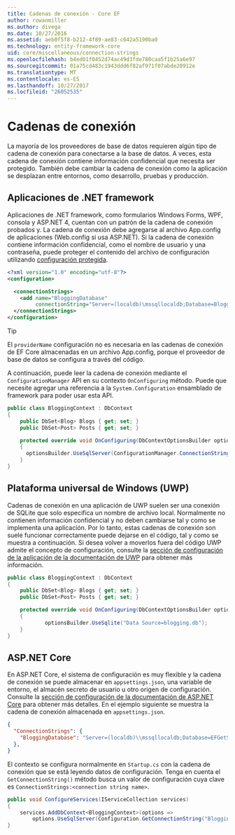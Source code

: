 ```yaml
---
title: Cadenas de conexión - Core EF
author: rowanmiller
ms.author: divega
ms.date: 10/27/2016
ms.assetid: aeb0f5f8-b212-4f89-ae83-c642a5190ba0
ms.technology: entity-framework-core
uid: core/miscellaneous/connection-strings
ms.openlocfilehash: b4ed01f0452d74ac49d3fde780caa5f1b25a6e97
ms.sourcegitcommit: 01a75cd483c1943ddd6f82af971f07abde20912e
ms.translationtype: MT
ms.contentlocale: es-ES
ms.lasthandoff: 10/27/2017
ms.locfileid: "26052535"
---
```

# <a name="connection-strings"></a>Cadenas de conexión

La mayoría de los proveedores de base de datos requieren algún tipo de cadena de conexión para conectarse a la base de datos. A veces, esta cadena de conexión contiene información confidencial que necesita ser protegido. También debe cambiar la cadena de conexión como la aplicación se desplazan entre entornos, como desarrollo, pruebas y producción.

## <a name="net-framework-applications"></a>Aplicaciones de .NET framework

Aplicaciones de .NET framework, como formularios Windows Forms, WPF, consola y ASP.NET 4, cuentan con un patrón de la cadena de conexión probados y. La cadena de conexión debe agregarse al archivo App.config de aplicaciones (Web.config si usa ASP.NET). Si la cadena de conexión contiene información confidencial, como el nombre de usuario y una contraseña, puede proteger el contenido del archivo de configuración utilizando [configuración protegida](https://docs.microsoft.com/dotnet/framework/data/adonet/connection-strings-and-configuration-files#encrypting-configuration-file-sections-using-protected-configuration).

``` xml
<?xml version="1.0" encoding="utf-8"?>
<configuration>

  <connectionStrings>
    <add name="BloggingDatabase"
         connectionString="Server=(localdb)\mssqllocaldb;Database=Blogging;Trusted_Connection=True;" />
  </connectionStrings>
</configuration>
```

> [!TIP]  
> El `providerName` configuración no es necesaria en las cadenas de conexión de EF Core almacenadas en un archivo App.config, porque el proveedor de base de datos se configura a través del código.

A continuación, puede leer la cadena de conexión mediante el `ConfigurationManager` API en su contexto `OnConfiguring` método. Puede que necesite agregar una referencia a la `System.Configuration` ensamblado de framework para poder usar esta API.

``` csharp
public class BloggingContext : DbContext
{
    public DbSet<Blog> Blogs { get; set; }
    public DbSet<Post> Posts { get; set; }

    protected override void OnConfiguring(DbContextOptionsBuilder optionsBuilder)
    {
      optionsBuilder.UseSqlServer(ConfigurationManager.ConnectionStrings["BloggingDatabase"].ConnectionString);
    }
}
```

## <a name="universal-windows-platform-uwp"></a>Plataforma universal de Windows (UWP)

Cadenas de conexión en una aplicación de UWP suelen ser una conexión de SQLite que solo especifica un nombre de archivo local. Normalmente no contienen información confidencial y no deben cambiarse tal y como se implementa una aplicación. Por lo tanto, estas cadenas de conexión son suele funcionar correctamente puede dejarse en el código, tal y como se muestra a continuación. Si desea volver a moverlos fuera del código UWP admite el concepto de configuración, consulte la [sección de configuración de la aplicación de la documentación de UWP](https://docs.microsoft.com/windows/uwp/app-settings/store-and-retrieve-app-data) para obtener más información.

``` csharp
public class BloggingContext : DbContext
{
    public DbSet<Blog> Blogs { get; set; }
    public DbSet<Post> Posts { get; set; }

    protected override void OnConfiguring(DbContextOptionsBuilder optionsBuilder)
    {
            optionsBuilder.UseSqlite("Data Source=blogging.db");
    }
}
```

## <a name="aspnet-core"></a>ASP.NET Core

En ASP.NET Core, el sistema de configuración es muy flexible y la cadena de conexión se puede almacenar en `appsettings.json`, una variable de entorno, el almacén secreto de usuario u otro origen de configuración. Consulte la [sección de configuración de la documentación de ASP.NET Core](https://docs.asp.net/en/latest/fundamentals/configuration.html) para obtener más detalles. En el ejemplo siguiente se muestra la cadena de conexión almacenada en `appsettings.json`.

``` json
{
  "ConnectionStrings": {
    "BloggingDatabase": "Server=(localdb)\\mssqllocaldb;Database=EFGetStarted.ConsoleApp.NewDb;Trusted_Connection=True;"
  },
}
```

El contexto se configura normalmente en `Startup.cs` con la cadena de conexión que se está leyendo datos de configuración. Tenga en cuenta el `GetConnectionString()` método busca un valor de configuración cuya clave es `ConnectionStrings:<connection string name>`.

``` csharp
public void ConfigureServices(IServiceCollection services)
{
    services.AddDbContext<BloggingContext>(options =>
        options.UseSqlServer(Configuration.GetConnectionString("BloggingDatabase")));
}
```
